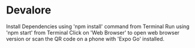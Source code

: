 # Devalore

Install Dependencies using 'npm install' command from Terminal
Run using 'npm start' from Terminal
Click on 'Web Browser' to open web browser version or scan the QR code on a phone with 'Expo Go' installed.
